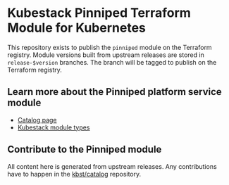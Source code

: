 # Kubestack Pinniped Terraform Module for Kubernetes

This repository exists to publish the `pinniped` module on the Terraform registry.
Module versions built from upstream releases are stored in `release-$version` branches.
The branch will be tagged to publish on the Terraform registry.

## Learn more about the Pinniped platform service module

 * [Catalog page](https://www.kubestack.com/catalog/pinniped)
 * [Kubestack module types](https://www.kubestack.com/framework/documentation/module-types/)

## Contribute to the Pinniped module

All content here is generated from upstream releases.
Any contributions have to happen in the [kbst/catalog](https://github.com/kbst/catalog) repository.
